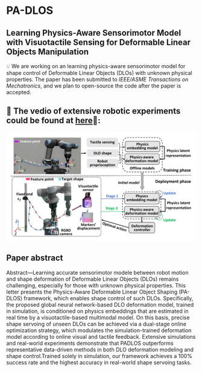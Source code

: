# PA-DLOS
## __Learning Physics-Aware Sensorimotor Model with Visuotactile Sensing for Deformable Linear Objects Manipulation__

💡 We are working on an learning physics-aware sensorimotor model for shape control of Deformable Linear Objects (DLOs) with unknown physical properties. The paper has been submitted to _IEEE/ASME Transactions on Mechatronics_, and we plan to open-source the code after the paper is accepted.

## 🎥 __The vedio of extensive robotic experiments could be found at [here](https://youtu.be/vgAuWwPkIhE)🔗:__

[![Watch the video](./cover.png)](https://youtu.be/vgAuWwPkIhE)

## Paper abstract
Abstract—Learning accurate sensorimotor modele between robot motion and shape deformation of Deformable Linear Objects (DLOs) remains challenging, especially for those with unknown physical properties. This letter presents the Physics-Aware Deformable Linear Object Shaping (PA-DLOS) framework, which enables shape control of such DLOs. Specifically, the proposed global neural network-based DLO deformation model, trained in simulation, is conditioned on physics embeddings that are estimated in real time by a visuotactile-based multimodal model. On this basis, precise shape servoing of unseen DLOs can be achieved via a dual-stage online optimization strategy, which modulates the simulation-trained deformation model according to online visual and tactile feedback. Extensive simulations and real-world experiments demonstrate that PADLOS outperforms representative data-driven methods in both DLO deformation modeling and shape control.Trained solely in simulation, our framework achieves a 100% success rate and the highest accuracy in real-world shape servoing tasks.
